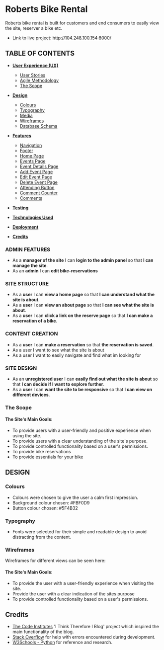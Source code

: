 <h1>Roberts Bike Rental</h1>
<p>Roberts bike rental is built for customers and end consumers to easily view the site, reserver a bike etc.</p>

* Link to live project: http://104.248.100.154:8000/

## **TABLE OF CONTENTS**

 - [**User Experience (UX)**](#user-experience)
    * [User Stories](#user-stories)
    * [Agile Methodology](#agile-methodology)
    * [The Scope](#the-scope)
 - [**Design**](#design)
    * [Colours](#colours)
    * [Typography](#typography)
    * [Media](#media)
    * [Wireframes](#wireframes)
    * [Database Schema](#database-schema)
 - [**Features**](#features)
   * [Navigation](#navigation)
   * [Footer](#footer)
   * [Home Page](#home-page)
   * [Events Page](#events-page)
   * [Event Details Page](#event-details-page)
   * [Add Event Page](#add-event-page)
   * [Edit Event Page](#edit-event-page)
   * [Delete Event Page](#delete-event-page)
   * [Attending Button](#attending-button)
   * [Comment Counter](#comment-counter)
   * [Comments](#comments)

 - [**Testing**](#testing)
 - [**Technologies Used**](#technology-used)
 - [**Deployment**](#deployment)
 - [**Credits**](#credits)

### ADMIN FEATURES ###
* As a **manager of the site** I can **login to the admin panel** so that **I can manage the site**.
* As an **admin** I can **edit bike-reservations**

### SITE STRUCTURE ###
* As a **user** I can **view a home page** so that **I can understand what the site is about**.
* As a **user** I can **view an about page** so that **I can see what the site is about**.
* As a **user** I can **click a link on the reserve page** so that **I can make a reservation of a bike**.

### CONTENT CREATION ###
* As a **user** I can **make a reservation** so that **the reservation is saved**.
* As a user I want to see what the site is about
* As a user I want to easily navigate and find what im looking for

### SITE DESIGN ###
* As an **unregistered user** I can **easily find out what the site is about** so that **I can decide if I want to explore further**.
* As a **user** I can **want the site to be responsive** so that **I can view on different devices**.

### **The Scope**

#### **The Site's Main Goals:**
- To provide users with a user-friendly and positive experience when using the site.
- To provide users with a clear understanding of the site's purpose.
- To provide controlled functionality based on a user's permissions.
- To provide bike reservations
- To provide essentials for your bike

## **DESIGN**

### **Colours**
- Colours were chosen to give the user a calm first impression.
- Background colour chosen: #FBF0D9
- Button colour chosen: #5F4B32

### **Typography**
- Fonts were selected for their simple and readable design to avoid distracting from the content.

### **Wireframes**
Wireframes for different views can be seen here:

#### **The Site's Main Goals:**
- To provide the user with a user-friendly experience when visiting the site.
- Provide the user with a clear indication of the sites purpose
- To provide controlled functionality based on a user's permissions.




## **Credits**
- [The Code Institutes](https://codeinstitute.net/) 'I Think Therefore I Blog' project which inspired the main functionality of the blog.
- [Stack Overflow](https://stackoverflow.com/) for help with errors encountered during development.
- [W3Schools - Python](https://www.w3schools.com/python/) for reference and research.